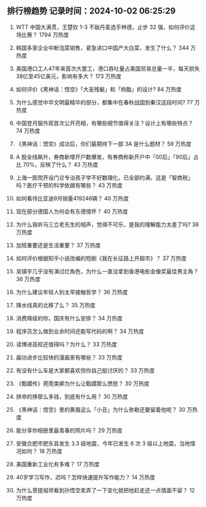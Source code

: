 
## 排行榜趋势 记录时间：2024-10-02 06:25:29
  
  1. WTT 中国大满贯，王楚钦 1-3 不敌丹麦选手林德，止步 32 强，如何评价这场比赛？ 1794 万热度
    
  2. 韩国多家企业中断泡菜销售，紧急进口中国产大白菜，发生了什么？ 344 万热度
    
  3. 美国港口工人47年来首次大罢工，港口吞吐量占美国贸易总量一半，每天损失38亿至45亿美元，影响有多大？ 173 万热度
    
  4. 如何评价《黑神话：悟空》「大圣残躯」和「杨戬」的设计? 84 万热度
    
  5. 为什么感觉中华文明最精华的部分，都集中在春秋战国到秦汉这段时间? 77 万热度
    
  6. 中国登月服外观首次公开亮相，有哪些细节值得关注？设计上有哪些特点？ 74 万热度
    
  7. 《黑神话：悟空》成功后，你们最期待下一部 3A 是什么题材？ 59 万热度
    
  8. A 股全线飙升，券商新增开户数爆发，有券商称新开户中「00后」「90后」占比 70%，反映了什么？ 43 万热度
    
  9. 上海一医院开设门诊专治孩子学不好数理化，已全部约满，这是「智商税」吗？医疗干预的科学依据有哪些？ 43 万热度
    
  10. 如何看待比亚迪9月销量419246辆？ 40 万热度
    
  11. 现在部分德国人为何会有东德情怀？ 40 万热度
    
  12. 为什么我听马三立老先生的相声，觉得不可乐，是我的理解能力太差了吗? 38 万热度
    
  13. 加班重要还是生活重要？ 37 万热度
    
  14. 如何评价根据知乎小说改编的短剧《我在长征路上开超市》？ 37 万热度
    
  15. 吴镇宇几乎没有演过烂角色，为什么一直没拿到香港电影金像奖最佳男主角？ 36 万热度
    
  16. 为什么建议年轻人别太早接触哲学？ 36 万热度
    
  17. 降水线真的北移了么？ 35 万热度
    
  18. 消费降级的你，国庆有什么安排？ 34 万热度
    
  19. 程序员怎么做到业余时间还能写代码的啊？ 34 万热度
    
  20. 读博进高校还值得吗？为什么？ 33 万热度
    
  21. 画功进步比较快的漫画家有哪些？ 33 万热度
    
  22. 有没有什么车是大家都喜欢但你自己挺讨厌的？ 33 万热度
    
  23. 《甄嬛传》莞莞类卿为什么让甄嬛那么愤怒？ 30 万热度
    
  24. 拼命的挣那么多钱，到底有什么用？ 30 万热度
    
  25. 《黑神话：悟空》里的黄眉这么「小丑」为什么弥勒还要留着他呢？ 30 万热度
    
  26. 能分享你相册里最青春的照片吗？ 29 万热度
    
  27. 安徽合肥市肥东县发生 3.3 级地震，今年已发生 6 次 3 级以上地震，当地情况如何？ 18 万热度
    
  28. 美国重新工业化有多难？ 17 万热度
    
  29. 40岁学习写作，迟吗？怎样快速提升写作能力？ 14 万热度
    
  30. 为什么菩提祖师看到孙悟空卖弄了一下变化就把他赶走还一点情面不留？ 12 万热度
    